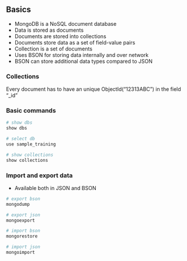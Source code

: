 ## Basics

- MongoDB is a NoSQL document database
- Data is stored as documents
- Documents are stored into collections
- Documents store data as a set of field-value pairs
- Collection is a set of documents
- Uses BSON for storing data internally and over network
- BSON can store additional data types compared to JSON

### Collections
Every document has to have an unique ObjectId(“12313ABC”) in the field “_id”

### Basic commands
```bash
# show dbs
show dbs

# select db
use sample_training

# show collections
show collections
```

### Import and export data
- Available both in JSON and BSON
```bash
# export bson
mongodump

# export json
mongoexport

# import bson
mongorestore

# import json
mongoimport
```
